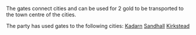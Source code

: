 The gates connect cities and can be used for 2 gold to be transported to the town centre of the cities.

The party has used gates to the following cities:
[Kadarn](Kadarn)
[Sandhall](Sandhall)
[Kirkstead](Kirkstead)

